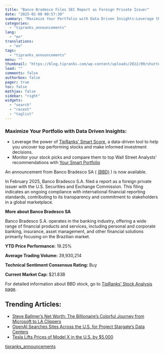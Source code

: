 ```yaml
---
title: "Banco Bradesco Files SEC Report as Foreign Private Issuer"
date: "2025-02-08 00:57:30"
summary: "Maximize Your Portfolio with Data Driven Insights:Leverage the power of TipRanks' Smart Score, a data-driven tool to help you uncover top performing stocks and make informed investment decisions. Monitor your stock picks and compare them to top Wall Street Analysts' recommendations with Your Smart PortfolioAn announcement from Banco Bradesco SA..."
categories:
  - "tipranks_announcements"
lang:
  - "en"
translations:
  - "en"
tags:
  - "tipranks_announcements"
menu: ""
thumbnail: "https://blog.tipranks.com/wp-content/uploads/2022/09/shutterstock_1697986822-750x406.jpg"
lead: ""
comments: false
authorbox: false
pager: true
toc: false
mathjax: false
sidebar: "right"
widgets:
  - "search"
  - "recent"
  - "taglist"
---
```


### Maximize Your Portfolio with Data Driven Insights:

* Leverage the power of [TipRanks' Smart Score](https://www.tipranks.com/screener/top-smart-score-stocks), a data-driven tool to help you uncover top performing stocks and make informed investment decisions.
* Monitor your stock picks and compare them to top Wall Street Analysts' recommendations with  [Your Smart Portfolio](https://www.tipranks.com/smart-portfolio/holdings)

An announcement from Banco Bradesco SA ( [(BBD)](https://www.tipranks.com/stocks/bbd) ) is now available.

In February 2025, Banco Bradesco S.A. filed a report as a foreign private issuer with the U.S. Securities and Exchange Commission. This filing indicates an ongoing compliance with international financial reporting standards, contributing to its transparency and commitment to stakeholders in a global marketplace.

**More about Banco Bradesco SA**

Banco Bradesco S.A. operates in the banking industry, offering a wide range of financial products and services, including personal and corporate banking, insurance, asset management, and other financial solutions primarily focusing on the Brazilian market.

**YTD Price Performance:** 19.25%

**Average Trading Volume:** 39,930,214

**Technical Sentiment Consensus Rating:** Buy

**Current Market Cap:** $21.83B

For detailed information about BBD stock, go to [TipRanks’ Stock Analysis page](https://www.tipranks.com/stocks/bbd/stock-analysis).

Trending Articles:
------------------

* [Steve Ballmer’s Net Worth: The Billionaire’s Colorful Journey from Microsoft to LA Clippers](https://www.tipranks.com/news/steve-ballmers-net-worth-the-billionaires-colorful-journey-from-microsoft-to-la-clippers)
* [OpenAI Searches Sites Across the U.S. for Project Stargate’s Data Centers](https://www.tipranks.com/news/openai-searches-sites-across-the-u-s-for-project-stargates-data-centers)
* [Tesla Lifts Prices of Model X in the U.S. by $5,000](https://www.tipranks.com/news/tesla-lifts-prices-of-model-x-in-the-u-s-by-5000)

[tipranks_announcements](https://www.tipranks.com/news/company-announcements/banco-bradesco-files-sec-report-as-foreign-private-issuer)
